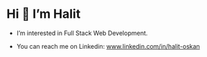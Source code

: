           
# Hi 👋 I’m Halit #
          
- I’m interested in Full Stack Web Development. 

- You can reach me on Linkedin: www.linkedin.com/in/halit-oskan 

<!---
COMMITS?
--->
